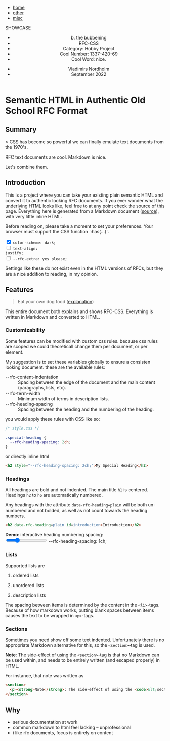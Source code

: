 <nav>
  <ul>
    <li><a href=#>home</a></li>
    <li><a href=#>other</a></li>
    <li><a href=#>misc</a></li>
  </ul>
  SHOWCASE
</nav>
<header>
  <ul>
    <li>b. the bubbening</li>
    <li>RFC-CSS</li>
    <li>Category: Hobby Project</li>
    <li>Cool Number: 1337-420-69</li>
    <li>Cool Word: nice.</li>
  </ul>
  <ul>
    <li>Vladimirs Nordholm</li>
    <li><time pubdate datetime="2022-09">September 2022</time></li>
  </ul>
</header>

# Semantic HTML in Authentic Old School RFC Format

<h2 data-rfc-heading=plain id=summary>Summary</h2>
> CSS has become so powerful we can finally emulate text documents from the 1970's.

<!-- RFC text documents are cool. Simple semantic HTML is cool. Let's combine them. -->
RFC text documents are cool. Markdown is nice.

Let's combine them.

<h2 data-rfc-heading=plain id=introduction>Introduction</h2>

This is a project where you can take your existing plain semantic HTML and convert it to authentic looking RFC documents.
If you ever wonder what the underlying HTML looks like, feel free to at any point check the source of this page. Everything here is generated from a Markdown document ([source](#)), with very little inline HTML.

Before reading on, please take a moment to set your preferences. Your browser must support the CSS function \`:has(…)\`.</p>

<label><input type=checkbox name=dark-mode checked> <code>color-scheme: dark;</code></label><br>
<label><input type=checkbox name=justify> <code>text-align: justify;</code></label><br>
<label><input type=checkbox name=extra> <code>--rfc-extra: yes please;</code></label>

Settings like these do not exist even in the HTML versions of RFCs, but they are a nice addition to reading, in my opinion.</p>

<aside data-rfc-toc></aside>

## Features
> Eat your own dog food ([explanation](dogfooding))

This entire document both explains and shows RFC-CSS. Everything is written in Markdown and converted to HTML.

[dogfooding]: https://en.wiktionary.org/wiki/eat_one%27s_own_dog_food

### Customizability
Some features can be modified with custom css rules. because css rules are scoped we could theoreticall change them per document, or per element.

My suggestion is to set these variables globally to ensure a consisten looking document. these are the available rules:

<dl>
  <dt>--rfc-content-indentation</dt>
  <dd>Spacing between the edge of the document and the main content (paragraphs, lists, etc).</dd>

  <dt>--rfc-term-width</dt>
  <dd>Minimum width of terms in description lists.</dd>

  <dt>--rfc-heading-spacing</dt>
  <dd>Spacing between the heading and the numbering of the heading.</dd>
</dl>

you would apply these rules with CSS like so:
```css
/* style.css */

.special-heading {
  --rfc-heading-spacing: 2ch;
}
```
or directly inline html
```html
<h2 style="--rfc-heading-spacing: 2ch;">My Special Heading</h2>
```

### Headings
All headings are bold and not indented. The main title `h1` is centered. Headings `h2` to `h6` are automatically numbered.

Any headings with the attribute `data-rfc-heading=plain` will be both un-numbered and not bolded, as well as not count towards the heading numbers.

```html
<h2 data-rfc-heading=plain id=introduction>Introduction</h2>
```

<p>
  <script>
    function setCustomHeadingSpacing(spacing) {
      const style = '--rfc-heading-spacing: ' + spacing + 'ch;'
      document.getElementById('headings').style = style
      document.querySelector('output[name=heading-spacing]').textContent = style
    }
  </script>
  <strong>Demo</strong>:
  <label>interactive heading numbering spacing:<br>
    <input type=range min=0 max=4 value=1 oninput="setCustomHeadingSpacing(this.value)">
  </label>
  <output name=heading-spacing>--rfc-heading-spacing: 1ch;</output>
</p>


### Lists
Supported lists are

1. ordered lists

1. unordered lists

1. description lists

The spacing between items is determined by the content in the `<li>`-tags. Because of how markdown works, putting blank spaces between items causes the text to be wrapped in `<p>`-tags.

### Sections
Sometimes you need show off some text indented. Unfortunately there is no appropriate Markdown alternative for this, so the `<section>`-tag is used.

<section>
  <p><strong>Note</strong>: The side-effect of using the <code>&lt;section&gt;</code>-tag is that no Markdown can be used within, and needs to be entirely written (and escaped properly) in HTML.</p>
</section>

For instance, that note was written as
```html
<section>
  <p><strong>Note</strong>: The side-effect of using the <code>&lt;section&gt;</code>-tag is that no Markdown can be used within, and needs to be entirely written (and escaped properly) in HTML.</p>
</section>
```

## Why

- serious documentation at work
- common markdown to html feel lacking – unprofessional
- i like rfc documents, focus is entirely on content
